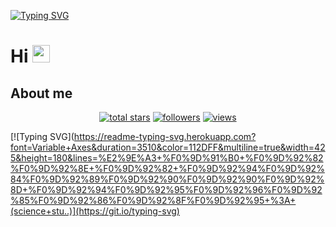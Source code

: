 [![Typing SVG](https://readme-typing-svg.herokuapp.com?font=Variable+Axes&size=60&duration=3510&color=60DAF7&multiline=true&width=425&height=150&lines=Welcome+to;Subhan+profile+)](https://git.io/typing-svg)

# Hi <img src="https://media.giphy.com/media/hvRJCLFzcasrR4ia7z/giphy.gif" width="28">
</h3>

## About me



<!-- View counter - https://github.com/subhan-1/Simple-View-Counter -->
<!-- Star counter - https://github.com/idealclover/GitHub-Star-Counter -->
<p align="center">

     
  <a href="https://github.com/subhan-1?tab=repositories&sort=stargazers">
    <img alt="total stars" title="Total stars on GitHub" src="https://custom-icon-badges.herokuapp.com/badge/dynamic/json?logo=star&color=55960c&labelColor=488207&label=Stars&style=for-the-badge&query=%24.stars&url=https://api.github-star-counter.workers.dev/user/subhan-1"/></a>
  <a href="https://github.com/subhan-1?tab=followers">
    <img alt="followers" title="Follow me on Github" src="https://custom-icon-badges.herokuapp.com/github/followers/subhan-1?color=236ad3&labelColor=1155ba&style=for-the-badge&logo=person-add&label=Follow&logoColor=white"/></a>
  <a href="https://github.com/subhan-1/Simple-View-Counter">
    <img alt="views" title="GitHub profile views" src="https://freshidea.com/jonah/app/subhan-1-profile-views"/></a>
</p>


[![Typing SVG](https://readme-typing-svg.herokuapp.com?font=Variable+Axes&duration=3510&color=112DFF&multiline=true&width=425&height=180&lines=%E2%9E%A3+%F0%9D%91%B0+%F0%9D%92%82%F0%9D%92%8E+%F0%9D%92%82+%F0%9D%92%94%F0%9D%92%84%F0%9D%92%89%F0%9D%92%90%F0%9D%92%90%F0%9D%92%8D+%F0%9D%92%94%F0%9D%92%95%F0%9D%92%96%F0%9D%92%85%F0%9D%92%86%F0%9D%92%8F%F0%9D%92%95+%3A+(science+stu..)](https://git.io/typing-svg)

